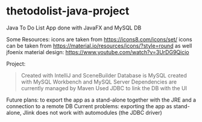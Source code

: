 # thetodolist-java-project
Java To Do List App done with JavaFX and MySQL DB

Some Resources:
icons are taken from https://icons8.com/icons/set/
icons can be taken from https://material.io/resources/icons/?style=round as well
jfoenix material design: https://www.youtube.com/watch?v=3UrDG9Qicio

Project:
> Created with IntelliJ and SceneBuilder
> Database is MySQL created with MySQL Workbench and MySQL Server
> Dependencies are currently managed by Maven
> Used JDBC to link the DB with the UI

Future plans: to export the app as a stand-alone together with the JRE and a connection to a remote DB
Current problems: exporting the app as stand-alone, Jlink does not work with automodules (the JDBC driver)
